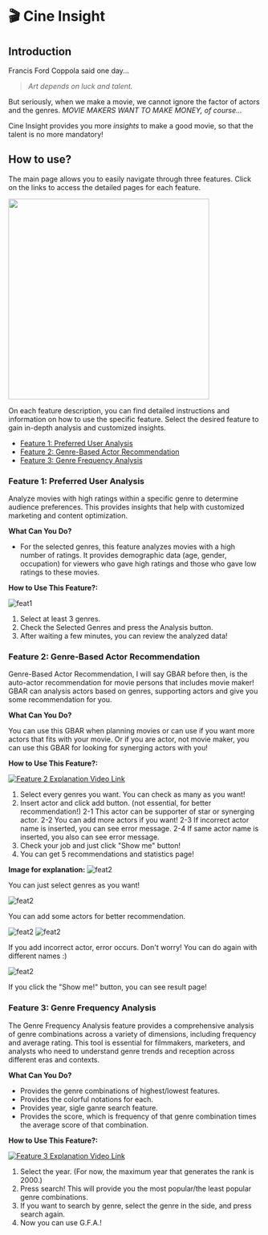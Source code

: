 # 🎬 Cine Insight

## Introduction

Francis Ford Coppola said one day...

> _Art depends on luck and talent._

But seriously, when we make a movie, we cannot ignore the factor of actors and the genres. _MOVIE MAKERS WANT TO MAKE MONEY, of course..._

Cine Insight provides you more _insights_ to make a good movie, so that the talent is no more mandatory!

## How to use?

The main page allows you to easily navigate through three features. Click on the links to access the detailed pages for each feature.

<img src="./assets/feature_usage/main.png" width=400/>

On each feature description, you can find detailed instructions and information on how to use the specific feature. Select the desired feature to gain in-depth analysis and customized insights.

- [Feature 1: Preferred User Analysis](#feature-1-preferred-user-analysis)
- [Feature 2: Genre-Based Actor Recommendation](#feature-2-genre-based-actor-recommendation)
- [Feature 3: Genre Frequency Analysis](#feature-3-genre-frequency-analysis)

### Feature 1: Preferred User Analysis

Analyze movies with high ratings within a specific genre to determine audience preferences. This provides insights that help with customized marketing and content optimization.

**What Can You Do?**

- For the selected genres, this feature analyzes movies with a high number of ratings. It provides demographic data (age, gender, occupation) for viewers who gave high ratings and those who gave low ratings to these movies.

**How to Use This Feature?:**

![feat1](./assets/feature_usage/feat1.jpg)

1. Select at least 3 genres.
2. Check the Selected Genres and press the Analysis button.
3. After waiting a few minutes, you can review the analyzed data!

### Feature 2: Genre-Based Actor Recommendation

Genre-Based Actor Recommendation, I will say GBAR before then, is the auto-actor recommendation for movie persons that includes movie maker! GBAR can analysis actors based on genres, supporting actors and give you some recommendation for you.

**What Can You Do?**

You can use this GBAR when planning movies or can use if you want more actors that fits with your movie. Or if you are actor, not movie maker, you can use this GBAR for looking for synerging actors with you!

**How to Use This Feature?:**

[![Feature 2 Explanation Video Link](https://img.youtube.com/vi/ZJVVDZ5D5NRAbxYo/0.jpg)](https://youtu.be/F6PJlZeC8r0?si=ZJVVDZ5D5NRAbxYo)

1. Select every genres you want. You can check as many as you want!
2. Insert actor and click add button. (not essential, for better recommendation!)
   2-1 This actor can be supporter of star or synerging actor.
   2-2 You can add more actors if you want!
   2-3 If incorrect actor name is inserted, you can see error message.
   2-4 If same actor name is inserted, you also can see error message.
3. Check your job and just click "Show me" button!
4. You can get 5 recommendations and statistics page!

**Image for explanation:**
![feat2](./assets/feature_usage/gbar_example_1.png)

You can just select genres as you want!

![feat2](./assets/feature_usage/gbar_example_2.png)

You can add some actors for better recommendation.

![feat2](./assets/feature_usage/gbar_example_3_re.png)
![feat2](./assets/feature_usage/gbar_example_4.png)

If you add incorrect actor, error occurs.
Don't worry! You can do again with different names :)

![feat2](./assets/feature_usage/gbar_example_5.png)

If you click the "Show me!" button, you can see result page!

### Feature 3: Genre Frequency Analysis

The Genre Frequency Analysis feature provides a comprehensive analysis of genre combinations across a variety of dimensions, including frequency and average rating. This tool is essential for filmmakers, marketers, and analysts who need to understand genre trends and reception across different eras and contexts.

**What Can You Do?**

- Provides the genre combinations of highest/lowest features.
- Provides the colorful notations for each.
- Provides year, sigle ganre search feature.
- Provides the score, which is frequency of that genre combination times the average score of that combination.

**How to Use This Feature?:**

[![Feature 3 Explanation Video Link](https://img.youtube.com/vi/6e7AwuYhUos/0.jpg)](https://www.youtube.com/watch?v=6e7AwuYhUos)

1. Select the year. (For now, the maximum year that generates the rank is 2000.)
2. Press search! This will provide you the most popular/the least popular genre combinations.
3. If you want to search by genre, select the genre in the side, and press search again.
4. Now you can use G.F.A.!
